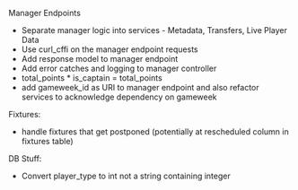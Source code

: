 Manager Endpoints
- Separate manager logic into services - Metadata, Transfers, Live Player Data
- Use curl_cffi on the manager endpoint requests 
- Add response model to manager endpoint
- Add error catches and logging to manager controller 
- total_points * is_captain = total_points
- add gameweek_id as URI to manager endpoint and also refactor services to acknowledge dependency on gameweek

Fixtures: 
- handle fixtures that get postponed (potentially at rescheduled column in fixtures table)

DB Stuff:
- Convert player_type to int not a string containing integer
